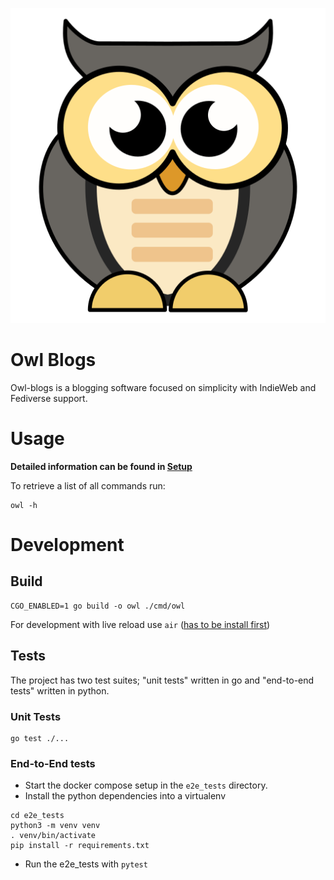 ![Mascot](assets/owl.png)

# Owl Blogs

Owl-blogs is a blogging software focused on simplicity with IndieWeb and Fediverse support.

# Usage

**Detailed information can be found in  [Setup](SETUP.md)**

To retrieve a list of all commands run:

```
owl -h
```


# Development

## Build

```
CGO_ENABLED=1 go build -o owl ./cmd/owl
```

For development with live reload use `air` ([has to be install first](https://github.com/air-verse/air))

## Tests

The project has two test suites; "unit tests" written in go and "end-to-end tests" written in python.

### Unit Tests

```
go test ./...
```

### End-to-End tests

- Start the docker compose setup in the `e2e_tests` directory.
- Install the python dependencies into a virtualenv
```
cd e2e_tests
python3 -m venv venv
. venv/bin/activate
pip install -r requirements.txt
```
- Run the e2e_tests with `pytest`
